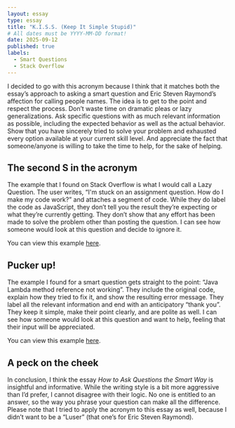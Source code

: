 ```yaml
---
layout: essay
type: essay
title: "K.I.S.S. (Keep It Simple Stupid)"
# All dates must be YYYY-MM-DD format!
date: 2025-09-12
published: true
labels:
  - Smart Questions
  - Stack Overflow
---
```


I decided to go with this acronym because I think that it matches both the essay’s approach to asking a smart question and Eric Steven Raymond’s affection for calling people names. The idea is to get to the point and respect the process. Don’t waste time on dramatic pleas or lazy generalizations. Ask specific questions with as much relevant information as possible, including the expected behavior as well as the actual behavior. Show that you have sincerely tried to solve your problem and exhausted every option available at your current skill level. And appreciate the fact that someone/anyone is willing to take the time to help, for the sake of helping.

## The second S in the acronym

The example that I found on Stack Overflow is what I would call a Lazy Question. The user writes, “I'm stuck on an assignment question. How do I make my code work?” and attaches a segment of code. While they do label the code as JavaScript, they don’t tell you the result they’re expecting or what they’re currently getting. They don’t show that any effort has been made to solve the problem other than posting the question. I can see how someone would look at this question and decide to ignore it.

You can view this example [here](https://stackoverflow.com/questions/37185851/im-not-sure-why-my-code-doesnt-work).

## Pucker up!

The example I found for a smart question gets straight to the point: “Java Lambda method reference not working”. They include the original code, explain how they tried to fix it, and show the resulting error message. They label all the relevant information and end with an anticipatory  “thank you”. They keep it simple, make their point clearly, and are polite as well. I can see how someone would look at this question and want to help, feeling that their input will be appreciated.

You can view this example [here](https://stackoverflow.com/questions/33938594/java-lambda-method-reference-not-working).

## A peck on the cheek

In conclusion, I think the essay _How to Ask Questions the Smart Way_ is insightful and informative. While the writing style is a bit more aggressive than I’d prefer, I cannot disagree with their logic. No one is entitled to an answer, so the way you phrase your question can make all the difference. Please note that I tried to apply the acronym to this essay as well, because I didn’t want to be a “Luser” (that one’s for Eric Steven Raymond).
